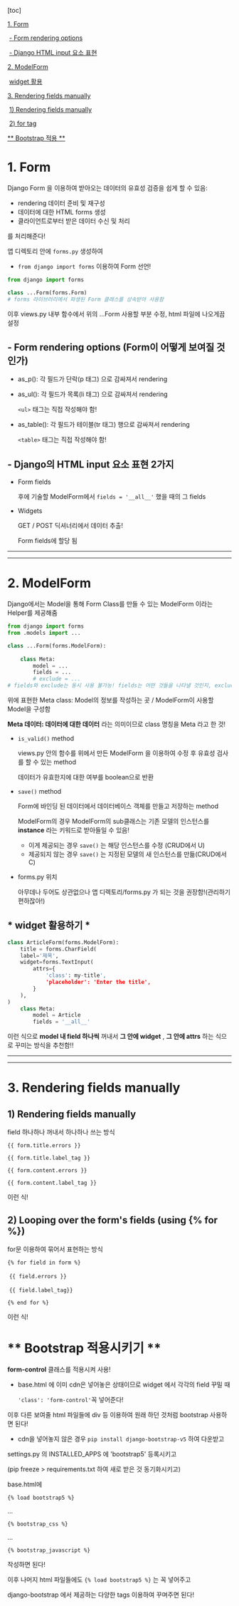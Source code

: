 [toc]

[1. Form](#1-Form)

​	[- Form rendering options](#-Form-rendering-options-(Form이-어떻게-보여질-것인가))

​	[- Django HTML input 요소 표현](-Django의-HTML-input-요소-표현-2가지)

[2. ModelForm](#2-ModelForm)

​	[widget 활용](#*-widget-활용하기-*)

[3. Rendering fields manually](#3-rendering-fields-manually)

​	[1) Rendering fields manually](#1-rendering-fields-manually)

​	[2) for tag](#2-for-tag)

[** Bootstrap 적용 **](#**-bootstrap-적용-**)

# 1. Form

Django Form 을 이용하여 받아오는 데이터의 유효성 검증을 쉽게 할 수 있음:

- rendering 데이터 준비 및 재구성
- 데이터에 대한 HTML forms 생성
- 클라이언트로부터 받은 데이터 수신 및 처리

를 처리해준다!



앱 디렉토리 안에 `forms.py` 생성하여 

- `from django import forms` 이용하여  Form 선언!

```python
from django import forms

class ...Form(forms.Form)
# forms 라이브러리에서 파생된 Form 클래스를 상속받아 사용함
```

이후 views.py 내부 함수에서 위의 ...Form 사용할 부분 수정, html 파일에 나오게끔 설정



## - Form rendering options (Form이 어떻게 보여질 것인가)

- as_p(): 각 필드가 단락(p 태그) 으로 감싸져서 rendering

- as_ul(): 각 필드가 목록(li 태그) 으로 감싸져서 rendering

  `<ul>` 태그는 직접 작성해야 함!

- as_table(): 각 필드가 테이블(tr 태그) 행으로 감싸져서 rendering

  `<table>` 태그는 직접 작성해야 함!



## - Django의 HTML input 요소 표현 2가지

- Form fields

  후에 기술할 ModelForm에서 `fields = '__all__'` 했을 때의 그 fields

- Widgets

  GET / POST 딕셔너리에서 데이터 추출!

  Form fields에 할당 됨

----

----

# 2. ModelForm

Django에서는 Model을 통해 Form Class를 만들 수 있는 ModelForm 이라는 Helper를 제공해줌

```python
from django import forms
from .models import ...

class ...Form(forms.ModelForm):
    
    class Meta:
        model = ...
        fields = ...
        # exclude = ...
# fields와 exclude는 동시 사용 불가능! fields는 어떤 것들을 나타낼 것인지, exclude는 어떤 것들을 제외하고 나머지 것들을 나타낼 것인지 표현
```

위에 표현한 Meta class: Model의 정보를 작성하는 곳 / ModelForm이 사용할 Model을 구성함

**Meta 데이터: 데이터에 대한 데이터** 라는 의미이므로 class 명칭을 Meta 라고 한 것!



- `is_valid()` method

  views.py 안의 함수를 위에서 만든 ModelForm 을 이용하여 수정 후 유효성 검사를 할 수 있는 method

  데이터가 유효한지에 대한 여부를 boolean으로 반환

- `save()` method

  Form에 바인딩 된 데이터에서 데이터베이스 객체를 만들고 저장하는 method

  ModelForm의 경우 ModelForm의 sub클래스는 기존 모델의 인스턴스를 **instance** 라는 키워드로 받아들일 수 있음!

  - 이게 제공되는 경우 `save()` 는 해당 인스턴스를 수정 (CRUD에서 U)
  - 제공되지 않는 경우 `save()` 는 지정된 모델의 새 인스턴스를 만듦(CRUD에서 C)

- forms.py 위치

  아무데나 두어도 상관없으나 앱 디렉토리/forms.py 가 되는 것을 권장함!(관리하기 편하잖아!)



## * widget 활용하기 *

```python
class ArticleForm(forms.ModelForm):
    title = forms.CharField(
    label='제목',
    widget=forms.TextInput(
    	attrs={
            'class': my-title',
            'placeholder': 'Enter the title',
        }
    ),
)
    class Meta:
        model = Article
        fields = '__all__'
```

이런 식으로 **model 내 field 하나씩** 꺼내서 **그 안에 widget** , **그 안에 attrs** 하는 식으로 꾸미는 방식을 추천함!!

----

----

# 3. Rendering fields manually

## 1) Rendering fields manually

field 하나하나 꺼내서 하나하나 쓰는 방식

`{{ form.title.errors }}`

`{{ form.title.label_tag }}`

`{{ form.content.errors }}`

`{{ form.content.label_tag }}`

이런 식!

## 2) Looping over the form's fields (using {% for %})

for문 이용하여 묶어서 표현하는 방식

`{% for field in form %}`

​	`{{ field.errors }}`

​	`{{ field.label_tag}}`

`{% end for %}`

이런 식!



# ** Bootstrap 적용시키기 **

**form-control** 클래스를 적용시켜 사용! 

- base.html 에 이미 cdn은 넣어놓은 상태이므로 widget 에서 각각의 field 꾸밀 때 

  `'class': 'form-control'`꼭 넣어준다!

이후 다른 보여줄 html 파일들에 div 등 이용하여 원래 하던 것처럼 bootstrap 사용하면 된다!



- cdn을 넣어놓지 않은 경우 `pip install django-bootstrap-v5` 하여 다운받고 

settings.py 의 INSTALLED_APPS 에 'bootstrap5' 등록시키고

(pip freeze > requirements.txt 하여 새로 받은 것 동기화시키고)

base.html에 

`{% load bootstrap5 %}`

...

`{% bootstrap_css %}`

...

`{% bootstrap_javascript %}`

작성하면 된다!

이후 나머지 html 파일들에도 `{% load bootstrap5 %}` 는 꼭 넣어주고 

django-bootstrap 에서 제공하는 다양한 tags 이용하여 꾸며주면 된다!